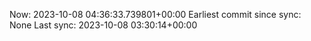 Now: 2023-10-08 04:36:33.739801+00:00 Earliest commit since sync: None Last sync: 2023-10-08 03:30:14+00:00
